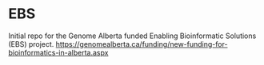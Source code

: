 # EBS
Initial repo for the Genome Alberta funded Enabling Bioinformatic Solutions (EBS) project.
https://genomealberta.ca/funding/new-funding-for-bioinformatics-in-alberta.aspx
